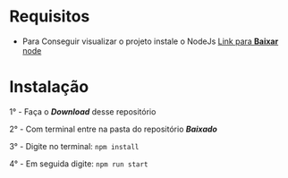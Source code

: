 # Requisitos
 - Para Conseguir visualizar o projeto instale o NodeJs
 <a href="https://nodejs.org/en/download/">Link para **Baixar** node </a>


# Instalação

1° - Faça o ***Download*** desse repositório

2° - Com terminal entre na pasta do repositório ***Baixado***

3° - Digite no terminal: ```npm install```

4° - Em seguida digite: ```npm run start```
